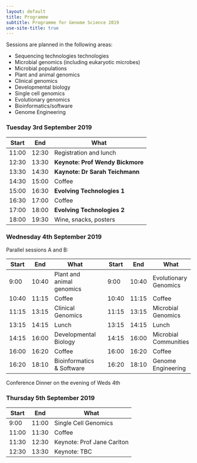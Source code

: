 ```yaml
---
layout: default
title: Programme
subtitle: Programme for Genome Science 2019
use-site-title: true
---
```


Sessions are planned in the following areas:

* Sequencing technologies technologies
* Microbial genomics (including eukaryotic microbes)
* Microbial populations
* Plant and animal genomics
* Clinical genomics
* Developmental biology
* Single cell genomics
* Evolutionary genomics
* Bioinformatics/software
* Genome Engineering


### Tuesday 3rd September 2019

| Start | End   | What                   |
|-------|-------|------------------------|
| 11:00 | 12:30 | Registration and lunch |
| 12:30 | 13:30 | __Keynote: Prof Wendy Bickmore__ |
| 13:30 | 14:30 | __Kaynote: Dr Sarah Teichmann__ |
| 14:30 | 15:00 | Coffee                 |
| 15:00 | 16:30 | __Evolving Technologies 1__ |
| 16:30 | 17:00 | Coffee                 |
| 17:00 | 18:00 | __Evolving Technologies 2__ |
| 18:00 | 19:30 | Wine, snacks, posters  | 

### Wednesday 4th September 2019

Parallel sessions A and B:

| Start | End   | What                        |       | Start | End   | What       |
|-------|-------|-----------------------------|-------|-------|-------|------------|
| 9:00  | 10:40 | Plant and animal genomics   |       | 9:00  | 10:40 | Evolutionary Genomics |
| 10:40 | 11:15 | Coffee                      |       | 10:40 | 11:15 | Coffee     |
| 11:15 | 13:15 | Clinical Genomics           |       | 11:15 | 13:15 | Microbial Genomics |
| 13:15 | 14:15 | Lunch                       |       | 13:15 | 14:15 | Lunch      |
| 14:15 | 16:00 | Developmental Biology       |       | 14:15 | 16:00 | Microbial Communities |
| 16:00 | 16:20 | Coffee                      |       | 16:00 | 16:20 | Coffee     |
| 16:20 | 18:10 | Bioinformatics & Software   |       | 16:20 | 18:10 | Genome Engineering |

Conference Dinner on the evening of Weds 4th

### Thursday 5th September 2019

| Start | End   | What             |
|-------|-------|------------------|
| 9:00  | 11:00 | Single Cell Genomics      |
| 11:00 | 11:30 | Coffee           |
| 11:30 | 12:30 | Keynote: Prof Jane Carlton |
| 12:30 | 13:30 | Keynote: TBC
